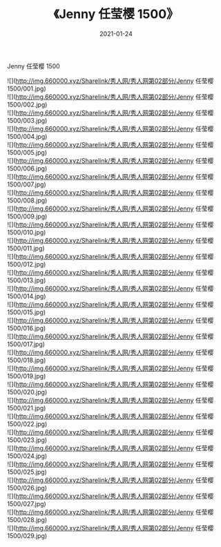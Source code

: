 ﻿---
layout: post
title:  《Jenny 任莹樱 1500》
date:   2021-01-24
img: http://img.660000.xyz/Sharelink/秀人网/秀人网第02部分/Jenny 任莹樱 1500/000.jpg
categories: [美女, 清纯, 唯美]
---

Jenny 任莹樱 1500

  ![](http://img.660000.xyz/Sharelink/秀人网/秀人网第02部分/Jenny 任莹樱 1500/001.jpg) <br> ![](http://img.660000.xyz/Sharelink/秀人网/秀人网第02部分/Jenny 任莹樱 1500/002.jpg) <br> ![](http://img.660000.xyz/Sharelink/秀人网/秀人网第02部分/Jenny 任莹樱 1500/003.jpg) <br> ![](http://img.660000.xyz/Sharelink/秀人网/秀人网第02部分/Jenny 任莹樱 1500/004.jpg) <br> ![](http://img.660000.xyz/Sharelink/秀人网/秀人网第02部分/Jenny 任莹樱 1500/005.jpg) <br> ![](http://img.660000.xyz/Sharelink/秀人网/秀人网第02部分/Jenny 任莹樱 1500/006.jpg) <br> ![](http://img.660000.xyz/Sharelink/秀人网/秀人网第02部分/Jenny 任莹樱 1500/007.jpg) <br> ![](http://img.660000.xyz/Sharelink/秀人网/秀人网第02部分/Jenny 任莹樱 1500/008.jpg) <br> ![](http://img.660000.xyz/Sharelink/秀人网/秀人网第02部分/Jenny 任莹樱 1500/009.jpg) <br> ![](http://img.660000.xyz/Sharelink/秀人网/秀人网第02部分/Jenny 任莹樱 1500/010.jpg) <br> ![](http://img.660000.xyz/Sharelink/秀人网/秀人网第02部分/Jenny 任莹樱 1500/011.jpg) <br> ![](http://img.660000.xyz/Sharelink/秀人网/秀人网第02部分/Jenny 任莹樱 1500/012.jpg) <br> ![](http://img.660000.xyz/Sharelink/秀人网/秀人网第02部分/Jenny 任莹樱 1500/013.jpg) <br> ![](http://img.660000.xyz/Sharelink/秀人网/秀人网第02部分/Jenny 任莹樱 1500/014.jpg) <br> ![](http://img.660000.xyz/Sharelink/秀人网/秀人网第02部分/Jenny 任莹樱 1500/015.jpg) <br> ![](http://img.660000.xyz/Sharelink/秀人网/秀人网第02部分/Jenny 任莹樱 1500/016.jpg) <br> ![](http://img.660000.xyz/Sharelink/秀人网/秀人网第02部分/Jenny 任莹樱 1500/017.jpg) <br> ![](http://img.660000.xyz/Sharelink/秀人网/秀人网第02部分/Jenny 任莹樱 1500/018.jpg) <br> ![](http://img.660000.xyz/Sharelink/秀人网/秀人网第02部分/Jenny 任莹樱 1500/019.jpg) <br> ![](http://img.660000.xyz/Sharelink/秀人网/秀人网第02部分/Jenny 任莹樱 1500/020.jpg) <br> ![](http://img.660000.xyz/Sharelink/秀人网/秀人网第02部分/Jenny 任莹樱 1500/021.jpg) <br> ![](http://img.660000.xyz/Sharelink/秀人网/秀人网第02部分/Jenny 任莹樱 1500/022.jpg) <br> ![](http://img.660000.xyz/Sharelink/秀人网/秀人网第02部分/Jenny 任莹樱 1500/023.jpg) <br> ![](http://img.660000.xyz/Sharelink/秀人网/秀人网第02部分/Jenny 任莹樱 1500/024.jpg) <br> ![](http://img.660000.xyz/Sharelink/秀人网/秀人网第02部分/Jenny 任莹樱 1500/025.jpg) <br> ![](http://img.660000.xyz/Sharelink/秀人网/秀人网第02部分/Jenny 任莹樱 1500/026.jpg) <br> ![](http://img.660000.xyz/Sharelink/秀人网/秀人网第02部分/Jenny 任莹樱 1500/027.jpg) <br> ![](http://img.660000.xyz/Sharelink/秀人网/秀人网第02部分/Jenny 任莹樱 1500/028.jpg) <br> ![](http://img.660000.xyz/Sharelink/秀人网/秀人网第02部分/Jenny 任莹樱 1500/029.jpg) <br>